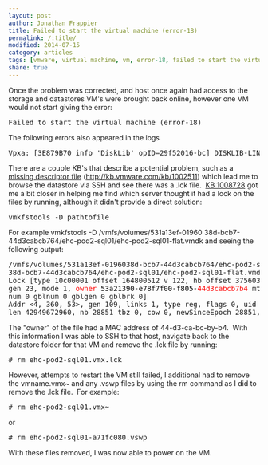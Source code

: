 ```yaml
---
layout: post
author: Jonathan Frappier
title: Failed to start the virtual machine (error-18)
permalink: /:title/
modified: 2014-07-15
category: articles
tags: [vmware, virtual machine, vm, error-18, failed to start the virtual machine]
share: true
---
```


Once the problem was corrected, and host once again had access to the storage and datastores VM's were brought back online, however one VM would not start giving the error:
<pre>Failed to start the virtual machine (error-18)</pre>
The following errors also appeared in the logs
<pre>Vpxa: [3E879B70 info 'DiskLib' opID=29f52016-bc] DISKLIB-LINK  : "/vmfs/volumes/531a13ef-0196038d-bcb7-44d3cabcb764/ehc-pod2-sql01/ehc-pod2-sql01-flat.vmdk" : failed to open (Failed to lock the file).</pre>
There are a couple KB's that describe a potential problem, such as a <a href="kb.vmware.com/kb/1002511" target="_blank">missing descriptor file</a> (http://kb.vmware.com/kb/1002511) which lead me to browse the datastore via SSH and see there was a .lck file.  <a href="http://kb.vmware.com/kb/1008728" target="_blank">KB 1008728</a> got me a bit closer in helping me find which server thought it had a lock on the files by running, although it didn't provide a direct solution:
<pre>vmkfstools -D pathtofile</pre>

For example vmkfstools -D /vmfs/volumes/531a13ef-01960
38d-bcb7-44d3cabcb764/ehc-pod2-sql01/ehc-pod2-sql01-flat.vmdk and seeing the following output:
<pre>/vmfs/volumes/531a13ef-0196038d-bcb7-44d3cabcb764/ehc-pod2-sql01 # vmkfstools -D /vmfs/volumes/531a13ef-01960
38d-bcb7-44d3cabcb764/ehc-pod2-sql01/ehc-pod2-sql01-flat.vmdk
Lock [type 10c00001 offset 164800512 v 122, hb offset 3756032
gen 23, mode 1, <span style="color: #ff0000;">owner </span><span style="color: #000000;">53a21390-e78f7f00-f805-</span><span style="color: #ff0000;">44d3cabcb7b4</span> mtime 378512
num 0 gblnum 0 gblgen 0 gblbrk 0]
Addr &lt;4, 360, 53&gt;, gen 109, links 1, type reg, flags 0, uid 0, gid 0, mode 600
len 42949672960, nb 28851 tbz 0, cow 0, newSinceEpoch 28851, zla 3, bs 1048576</pre>
The "owner" of the file had a MAC address of 44-d3-ca-bc-by-b4.  With this information I was able to SSH to that host, navigate back to the datastore folder for that VM and remove the .lck file by running:
<pre># rm ehc-pod2-sql01.vmx.lck</pre>
However, attempts to restart the VM still failed, I additional had to remove the vmname.vmx~ and any .vswp files by using the rm command as I did to remove the .lck file.  For example:
<pre># rm ehc-pod2-sql01.vmx~</pre>
or
<pre># rm ehc-pod2-sql01-a71fc080.vswp</pre>
With these files removed, I was now able to power on the VM.